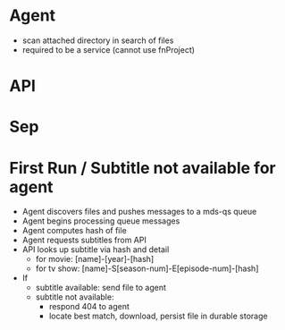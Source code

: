 # Agent
* scan attached directory in search of files
* required to be a service (cannot use fnProject)

# API



Sep
=============================

# First Run / Subtitle not available for agent
* Agent discovers files and pushes messages to a mds-qs queue
* Agent begins processing queue messages
* Agent computes hash of file
* Agent requests subtitles from API
* API looks up subtitle via hash and detail
    * for movie: [name]-[year]-[hash]
    * for tv show: [name]-S[season-num]-E[episode-num]-[hash]
* If
    * subtitle available: send file to agent
    * subtitle not available:
        * respond 404 to agent
        * locate best match, download, persist file in durable storage
